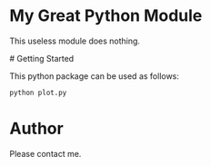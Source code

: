 My Great Python Module
======================

This useless module does nothing.

# Getting Started

This python package can be used as follows:
```
python plot.py
```


# Author

Please contact me. 

